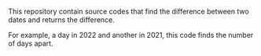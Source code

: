 This repository contain source codes that find the difference between two dates and returns the difference.

For example, a day in 2022 and another in 2021, this code finds the number of days apart.


